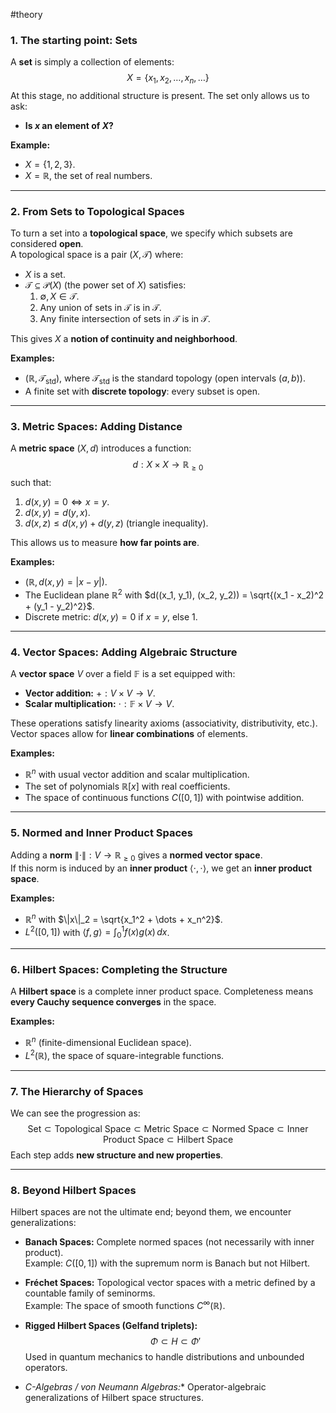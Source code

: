 #theory 

### 1. The starting point: Sets

A **set** is simply a collection of elements:
$$
X = \{ x_1, x_2, \dots, x_n, \dots \}
$$
At this stage, no additional structure is present. The set only allows us to ask:
- **Is $x$ an element of $X$?**

**Example:**
- $X = \{ 1, 2, 3 \}$.
- $X = \mathbb{R}$, the set of real numbers.

---
### 2. From Sets to Topological Spaces

To turn a set into a **topological space**, we specify which subsets are considered **open**.  
A topological space is a pair $(X, \mathcal{T})$ where:
- $X$ is a set.
- $\mathcal{T} \subseteq \mathcal{P}(X)$ (the power set of $X$) satisfies:
  1. $\emptyset, X \in \mathcal{T}$.
  2. Any union of sets in $\mathcal{T}$ is in $\mathcal{T}$.
  3. Any finite intersection of sets in $\mathcal{T}$ is in $\mathcal{T}$.

This gives $X$ a **notion of continuity and neighborhood**.

**Examples:**
- $(\mathbb{R}, \mathcal{T}_{\text{std}})$, where $\mathcal{T}_{\text{std}}$ is the standard topology (open intervals $(a,b)$).
- A finite set with **discrete topology**: every subset is open.

---
### 3. Metric Spaces: Adding Distance

A **metric space** $(X, d)$ introduces a function:
$$
d: X \times X \to \mathbb{R}_{\ge 0}
$$
such that:
1. $d(x,y) = 0 \iff x = y$.
2. $d(x,y) = d(y,x)$.
3. $d(x,z) \le d(x,y) + d(y,z)$ (triangle inequality).

This allows us to measure **how far points are**.

**Examples:**
- $(\mathbb{R}, d(x,y) = |x-y|)$.
- The Euclidean plane $\mathbb{R}^2$ with $d((x_1, y_1), (x_2, y_2)) = \sqrt{(x_1 - x_2)^2 + (y_1 - y_2)^2}$.
- Discrete metric: $d(x,y) = 0$ if $x=y$, else $1$.

---
### 4. Vector Spaces: Adding Algebraic Structure

A **vector space** $V$ over a field $\mathbb{F}$ is a set equipped with:
- **Vector addition:** $+: V \times V \to V$.
- **Scalar multiplication:** $\cdot : \mathbb{F} \times V \to V$.

These operations satisfy linearity axioms (associativity, distributivity, etc.).  
Vector spaces allow for **linear combinations** of elements.

**Examples:**
- $\mathbb{R}^n$ with usual vector addition and scalar multiplication.
- The set of polynomials $\mathbb{R}[x]$ with real coefficients.
- The space of continuous functions $C([0,1])$ with pointwise addition.

---
### 5. Normed and Inner Product Spaces

Adding a **norm** $\|\cdot\| : V \to \mathbb{R}_{\ge 0}$ gives a **normed vector space**.  
If this norm is induced by an **inner product** $\langle \cdot, \cdot \rangle$, we get an **inner product space**.

**Examples:**
- $\mathbb{R}^n$ with $\|x\|_2 = \sqrt{x_1^2 + \dots + x_n^2}$.
- $L^2([0,1])$ with $\langle f,g \rangle = \int_0^1 f(x) g(x) \, dx$.

---
### 6. Hilbert Spaces: Completing the Structure

A **Hilbert space** is a complete inner product space. Completeness means **every Cauchy sequence converges** in the space.

**Examples:**
- $\mathbb{R}^n$ (finite-dimensional Euclidean space).
- $L^2(\mathbb{R})$, the space of square-integrable functions.

---
### 7. The Hierarchy of Spaces

We can see the progression as:
$$
\text{Set} \subset \text{Topological Space} \subset \text{Metric Space} \subset \text{Normed Space} \subset \text{Inner Product Space} \subset \text{Hilbert Space}
$$
Each step adds **new structure and new properties**.


---
### 8. Beyond Hilbert Spaces

Hilbert spaces are not the ultimate end; beyond them, we encounter generalizations:

- **Banach Spaces:** Complete normed spaces (not necessarily with inner product).  
  Example: $C([0,1])$ with the supremum norm is Banach but not Hilbert.
  
- **Fréchet Spaces:** Topological vector spaces with a metric defined by a countable family of seminorms.  
  Example: The space of smooth functions $C^\infty(\mathbb{R})$.
  
- **Rigged Hilbert Spaces (Gelfand triplets):**  
  $$
  \Phi \subset H \subset \Phi'
  $$
  Used in quantum mechanics to handle distributions and unbounded operators.

- **C*-Algebras / von Neumann Algebras:** Operator-algebraic generalizations of Hilbert space structures.